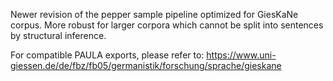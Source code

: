 Newer revision of the pepper sample pipeline optimized for GiesKaNe corpus. More robust for larger corpora which cannot be split into sentences by structural inference.

For compatible PAULA exports, please refer to: 
https://www.uni-giessen.de/de/fbz/fb05/germanistik/forschung/sprache/gieskane